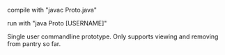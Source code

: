 compile with "javac Proto.java"

run with "java Proto [USERNAME]"

Single user commandline prototype. Only supports viewing and removing from pantry so far.
